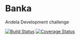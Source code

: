 # Banka
Andela Development challenge

[![Build Status](https://travis-ci.org/manzif/Banka.svg?branch=develop)](https://travis-ci.org/manzif/Banka) [![Coverage Status](https://coveralls.io/repos/github/manzif/Banka/badge.svg?branch=develop)](https://coveralls.io/github/manzif/Banka?branch=develop)
